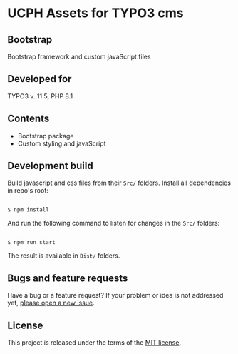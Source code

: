 # UCPH Assets for TYPO3 cms

## Bootstrap
Bootstrap framework and custom javaScript files

## Developed for
TYPO3 v. 11.5, PHP 8.1

## Contents
* Bootstrap package
* Custom styling and javaScript


## Development build
Build javascript and css files from their `Src/` folders.
Install all dependencies in repo's root:

```

$ npm install

```
And run the following command to listen for changes in the `Src/` folders:

```

$ npm run start

```

The result is available in `Dist/` folders.

## Bugs and feature requests

Have a bug or a feature request? If your problem or idea is not addressed yet, [please open a new issue](https://github.com/ku-kom/ucph_assets/issues).

## License
This project is released under the terms of the [MIT license](https://en.wikipedia.org/wiki/MIT_License).